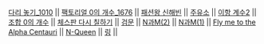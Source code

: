 [다리 놓기_1010](https://www.acmicpc.net/problem/1010)   ||
[팩토리얼 0의 개수_1676](https://www.acmicpc.net/problem/1676)   ||
[패션왕 신해빈](https://www.acmicpc.net/problem/9375)   ||
[주유소](https://www.acmicpc.net/problem/13305)   ||
[이항 계수2](https://www.acmicpc.net/problem/11051)   ||
[조합 0의 개수](https://www.acmicpc.net/problem/2004)   ||
[체스판 다시 칠하기](https://www.acmicpc.net/problem/1018)   ||
[검문](https://www.acmicpc.net/problem/2981)   ||
[N과M(2)](https://www.acmicpc.net/problem/15650)   ||
[N과M(1)](https://www.acmicpc.net/problem/15649)   ||
[Fly me to the Alpha Centauri](https://www.acmicpc.net/problem/1011)   ||
[N-Queen](https://www.acmicpc.net/problem/9663)   ||
[링](https://www.acmicpc.net/problem/3036)   ||
